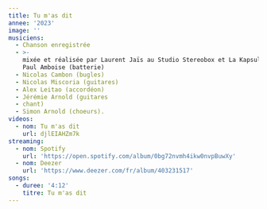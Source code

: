 ```yaml
---
title: Tu m'as dit
annee: '2023'
image: ''
musiciens:
  - Chanson enregistrée
  - >-
    mixée et réalisée par Laurent Jaïs au Studio Stereobox et La Kapsule avec
    Paul Amboise (batterie)
  - Nicolas Cambon (bugles)
  - Nicolas Miscoria (guitares)
  - Alex Leitao (accordéon)
  - Jérémie Arnold (guitares
  - chant)
  - Simon Arnold (choeurs).
videos:
  - nom: Tu m'as dit
    url: djlEIAHZm7k
streaming:
  - nom: Spotify
    url: 'https://open.spotify.com/album/0bg72nvmh4ikw0nvpBuwXy'
  - nom: Deezer
    url: 'https://www.deezer.com/fr/album/403231517'
songs:
  - duree: '4:12'
    titre: Tu m'as dit
---
```


